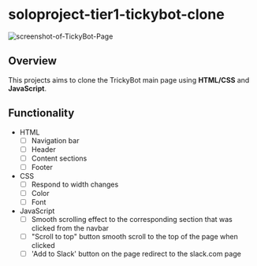 # soloproject-tier1-tickybot-clone

![screenshot-of-TickyBot-Page](https://github.com/AmyVier/soloproject-tier1-tickybot-clone/blob/ad2c184f9eafeff3068b0e790c227a50d5a52e27/Screenshot.png)

## Overview

This projects aims to clone the TrickyBot main page using **HTML/CSS** and **JavaScript**.

## Functionality

- HTML
  - [ ] Navigation bar
  - [ ] Header
  - [ ] Content sections
  - [ ] Footer
- CSS
  - [ ] Respond to width changes
  - [ ] Color
  - [ ] Font
- JavaScript
  - [ ] Smooth scrolling effect to the corresponding section that was clicked from the navbar
  - [ ] "Scroll to top" button smooth scroll to the top of the page when clicked
  - [ ] 'Add to Slack' button on the page redirect to the slack.com page
